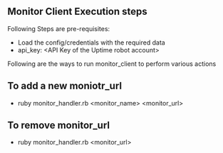 ## Monitor Client Execution steps

Following Steps are pre-requisites:

- Load the config/credentials with the required data
- api_key: \<API Key of the Uptime robot account>

 Following are the ways to run monitor_client to perform various actions

## To add a new moniotr_url
 - ruby monitor_handler.rb <monitor_name> <monitor_url>

 ## To remove monitor_url
 - ruby monitor_handler.rb <monitor_url>
